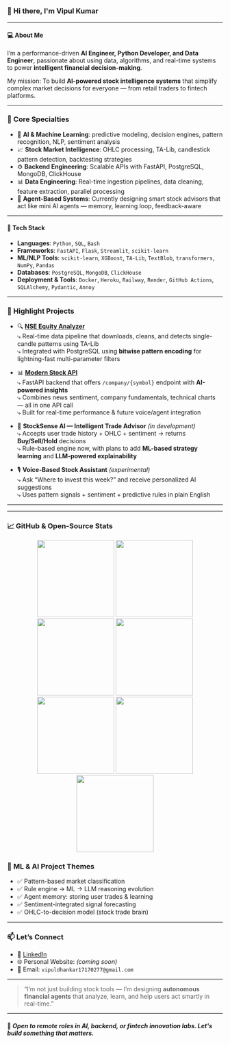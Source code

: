 ### 👋 Hi there, I'm Vipul Kumar

---

#### 💻 About Me

I’m a performance-driven **AI Engineer, Python Developer, and Data Engineer**, passionate about using data, algorithms, and real-time systems to power **intelligent financial decision-making**.

My mission: To build **AI-powered stock intelligence systems** that simplify complex market decisions for everyone — from retail traders to fintech platforms.

---

### 🧠 Core Specialties

- 🤖 **AI & Machine Learning**: predictive modeling, decision engines, pattern recognition, NLP, sentiment analysis
- 📈 **Stock Market Intelligence**: OHLC processing, TA-Lib, candlestick pattern detection, backtesting strategies
- ⚙️ **Backend Engineering**: Scalable APIs with FastAPI, PostgreSQL, MongoDB, ClickHouse
- 📊 **Data Engineering**: Real-time ingestion pipelines, data cleaning, feature extraction, parallel processing
- 🧩 **Agent-Based Systems**: Currently designing smart stock advisors that act like mini AI agents — memory, learning loop, feedback-aware

---

#### 🧰 Tech Stack

- **Languages**: `Python`, `SQL`, `Bash`
- **Frameworks**: `FastAPI`, `Flask`, `Streamlit`, `scikit-learn`
- **ML/NLP Tools**: `scikit-learn`, `XGBoost`, `TA-Lib`, `TextBlob`, `transformers`, `NumPy`, `Pandas`
- **Databases**: `PostgreSQL`, `MongoDB`, `ClickHouse`
- **Deployment & Tools**: `Docker`, `Heroku`, `Railway`, `Render`, `GitHub Actions`, `SQLAlchemy`, `Pydantic`, `Annoy`

---

### 🚀 Highlight Projects

- 🔍 **[NSE Equity Analyzer](https://github.com/Vipul4765/nse-equity-analyzer)**  
  ⤷ Real-time data pipeline that downloads, cleans, and detects single-candle patterns using TA-Lib  
  ⤷ Integrated with PostgreSQL using **bitwise pattern encoding** for lightning-fast multi-parameter filters

- 📊 **[Modern Stock API](https://github.com/Vipul4765/modern-stock-api)**  
  ⤷ FastAPI backend that offers `/company/{symbol}` endpoint with **AI-powered insights**  
  ⤷ Combines news sentiment, company fundamentals, technical charts — all in one API call  
  ⤷ Built for real-time performance & future voice/agent integration

- 🧠 **StockSense AI — Intelligent Trade Advisor** *(in development)*  
  ⤷ Accepts user trade history + OHLC + sentiment → returns **Buy/Sell/Hold** decisions  
  ⤷ Rule-based engine now, with plans to add **ML-based strategy learning** and **LLM-powered explainability**

- 🎙️ **Voice-Based Stock Assistant** *(experimental)*  
  ⤷ Ask “Where to invest this week?” and receive personalized AI suggestions  
  ⤷ Uses pattern signals + sentiment + predictive rules in plain English

---

---

### 📈 GitHub & Open-Source Stats

<div align="center">
  <!-- Total contributions -->
  <img src="https://github-readme-stats.vercel.app/api?username=Vipul4765&show_icons=true&theme=radical" height="180px"/>

  <!-- Top languages -->
  <img src="https://github-readme-stats.vercel.app/api/top-langs/?username=Vipul4765&layout=compact&theme=radical" height="180px"/>

  <!-- Streak stats -->
  <img src="https://github-readme-streak-stats.herokuapp.com/?user=Vipul4765&theme=radical" height="180px"/>

  <!-- Detailed activity -->
  <img src="https://github-profile-summary-cards.vercel.app/api/cards/profile-details?username=Vipul4765&theme=radical" height="180px"/>

  <!-- Commits per repo -->
  <img src="https://github-profile-summary-cards.vercel.app/api/cards/repos-per-language?username=Vipul4765&theme=radical" height="180px"/>

  <!-- Most used languages -->
  <img src="https://github-profile-summary-cards.vercel.app/api/cards/most-commit-language?username=Vipul4765&theme=radical" height="180px"/>

  <!-- Activity by time -->
  <img src="https://github-profile-summary-cards.vercel.app/api/cards/productive-time?username=Vipul4765&theme=radical&utcOffset=+5.5" height="180px"/>
</div>


### 🤖 ML & AI Project Themes

- ✅ Pattern-based market classification
- ✅ Rule engine → ML → LLM reasoning evolution
- ✅ Agent memory: storing user trades & learning
- ✅ Sentiment-integrated signal forecasting
- ✅ OHLC-to-decision model (stock trade brain)

---

### 📫 Let’s Connect

- 💼 [LinkedIn](https://www.linkedin.com/in/vipul-kumar-5861221b9/)
- 🌐 Personal Website: *(coming soon)*  
- 📧 Email: `vipuldhankar17170277@gmail.com`

---

> “I’m not just building stock tools — I’m designing **autonomous financial agents** that analyze, learn, and help users act smartly in real-time.”

---

#### 🦾 *Open to remote roles in AI, backend, or fintech innovation labs. Let's build something that matters.*
